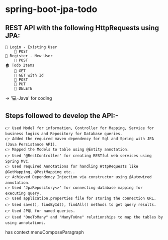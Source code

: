 # spring-boot-jpa-todo
REST API with the following HttpRequests using JPA:
--------------------------------------------------
    👤 Login - Existing User
        🔗 POST
    👥 Register - New User
        🔗 POST
    🏠 Todo Items
        🔗 GET
        🔗 GET with Id
        🔗 POST
        🔗 PUT
        🔗 DELETE

  -> '💻-Java' for coding

Steps followed to develop the API:-
----------------------------------
    👉 Used Model for information, Controller for Mapping, Service for business logics and Repository for Database queries.
    👉 Added the required maven dependency for Sql and Spring with JPA (Java Persistance API).
    👉 Mapped the Models to table using @Entity annotation.
    👉 Used '@RestController' for creating RESTful web services using Spring MVC.
    👉 Used required Annotations for handling HttpRequests like @GetMapping, @PostMapping etc..
    👉 Achieved Dependency Injection via constructor using @Autowired annotation.
    👉 Used 'JpaRepository<>' for connecting database mapping for executing query.
    👉 Used application.properties file for storing the connection URL.
    👉 Used save(), findById(), findAll() methods to get query results.
    👉 Used JPQL for named queries.
    👉 Used "OneToMany" and "ManyToOne" relationships to map the tables by using annotations.
has context menuComposeParagraph
